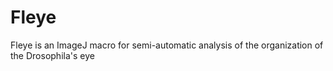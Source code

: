 # Fleye
Fleye is an ImageJ macro for semi-automatic analysis of the organization of the Drosophila's eye 
